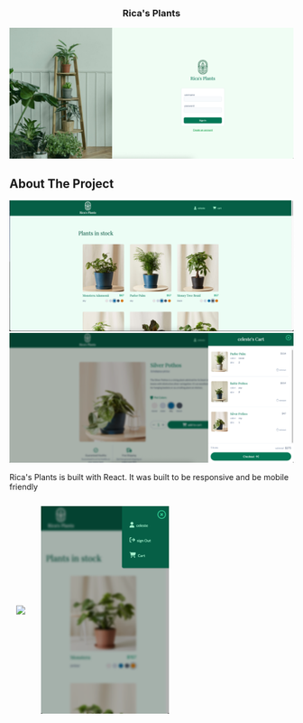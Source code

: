 <!-- PROJECT LOGO -->
<br />
<div align="center">
  <a href="https://github.com/Celeste-Rhoades/PlantApp">
    
  </a>

<h3 align="center">Rica's Plants</h3>

<img src='/src/images/signIn.png'/>
</div>

<!-- ABOUT THE PROJECT -->

## About The Project

<img src='/src/images/main page.png'/>
<img src='/src/images/cart.png'/>

Rica's Plants is built with React. It was built to be responsive and be mobile friendly

<div>
<img src='/src/images/Screenshot 2025-04-09 at 9.48.57 PM.png' width='44%' align="center" style='margin:12px' />
<img src='/src/images/MobileMenu.png' width='45%'align="center" style='margin:12px' />
</div>
